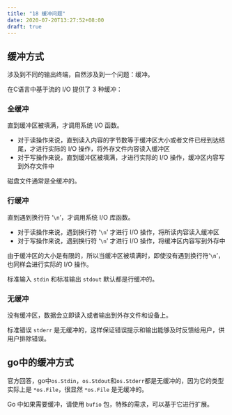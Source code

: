 ```yaml
---
title: "18 缓冲问题"
date: 2020-07-20T13:27:52+08:00
draft: true
---
```


## 缓冲方式

涉及到不同的输出终端，自然涉及到一个问题：缓冲。

在C语言中基于流的 I/O 提供了 3 种缓冲：

### 全缓冲

直到缓冲区被填满，才调用系统 I/O 函数。

- 对于读操作来说，直到读入内容的字节数等于缓冲区大小或者文件已经到达结尾，才进行实际的 I/O 操作，将外存文件内容读入缓冲区
- 对于写操作来说，直到缓冲区被填满，才进行实际的 I/O 操作，缓冲区内容写到外存文件中

磁盘文件通常是全缓冲的。

### 行缓冲

直到遇到换行符 ‘`\n`’，才调用系统 I/O 库函数。

- 对于读操作来说，遇到换行符 ‘`\n`’ 才进行 I/O 操作，将所读内容读入缓冲区
- 对于写操作来说，遇到换行符 ‘`\n`’ 才进行 I/O 操作，将缓冲区内容写到外存中

由于缓冲区的大小是有限的，所以当缓冲区被填满时，即使没有遇到换行符‘`\n`’，也同样会进行实际的 I/O 操作。

标准输入 `stdin` 和标准输出 `stdout` 默认都是行缓冲的。

### 无缓冲

没有缓冲区，数据会立即读入或者输出到外存文件和设备上。

标准错误 `stderr` 是无缓冲的，这样保证错误提示和输出能够及时反馈给用户，供用户排除错误。

## go中的缓冲方式

官方回答，go中`os.Stdin`，`os.Stdout`和`os.Stderr`都是无缓冲的，因为它的类型实际上是 `*os.File`，很显然 `*os.File` 是无缓冲的。

Go 中如果需要缓冲，请使用 `bufio` 包，特殊的需求，可以基于它进行扩展。
